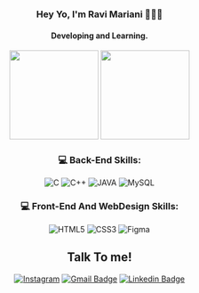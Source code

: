 <div align="center">


### Hey Yo, I'm Ravi Mariani  👨🏻‍💻
#### Developing and Learning.
<div align="center">


  <img height="160em" src="https://github-readme-stats-sigma-five.vercel.app/api?username=RaviMariani&show_icons=true&theme=tokyonight&include_all_commits=true&count_private=true"/>
  <img height="160Em" src="https://github-readme-stats-sigma-five.vercel.app/api/top-langs/?username=RaviMariani&layout=compact&langs_count=16&theme=tokyonight"/>


</div>


<div align="center">

### 💻 Back-End Skills: 
![C](https://img.shields.io/badge/c-%2300599C.svg?style=for-the-badge&logo=c&logoColor=white)
![C++](https://img.shields.io/badge/c++-%2300599C.svg?style=for-the-badge&logo=c%2B%2B&logoColor=white)
![JAVA](https://img.shields.io/badge/java-%23ED8B00.svg?style=for-the-badge&logo=openjdk&logoColor=white)
![MySQL](https://img.shields.io/badge/MySQL-005C84?style=for-the-badge&logo=mysql&logoColor=white)

### 💻 Front-End And WebDesign Skills: 

![HTML5](https://img.shields.io/badge/html5-%23E34F26.svg?style=for-the-badge&logo=html5&logoColor=white)
![CSS3](https://img.shields.io/badge/css3-%231572B6.svg?style=for-the-badge&logo=css3&logoColor=white)
![Figma](https://img.shields.io/badge/figma-%23F24E1E.svg?style=for-the-badge&logo=figma&logoColor=white)

## Talk To me!
  [![Instagram](https://img.shields.io/badge/Instagram-E4405F?style=for-the-badge&logo=instagram&logoColor=white)](https://www.instagram.com/ravi.bmp?igsh=cDA1aXd2d3Rwa2d3)
  [![Gmail Badge](https://img.shields.io/badge/Gmail-D14836?style=for-the-badge&logo=gmail&logoColor=white)](mailto:ravimariani@gmail.com)
  [![Linkedin Badge](https://img.shields.io/badge/LinkedIn-0077B5?style=for-the-badge&logo=linkedin&logoColor=white)](https://www.linkedin.com/in/ravi-mariani-75146231b/)
